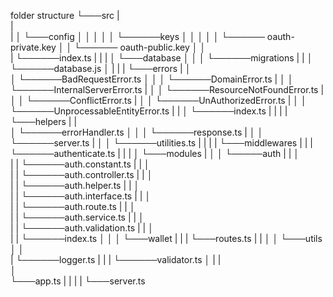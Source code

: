 folder structure
└───src
   |   
   |   
   |
   │
   └───config
   │   │
   │   │
   │   └──────keys
   │   │     │
   │   │     └────── oauth-private.key
   │   │     └────── oauth-public.key
   │   │    
   |   └──────index.ts
   |
   |
   |
   │
   └───database
   │  │
   │  └──────migrations
   |  |
   │  └──────database.js
   │
   |
   |
   |
   └───errors
   |  │  
   │  └──────BadRequestError.ts
   │  │
   │  └──────DomainError.ts
   |  │
   │  └──────InternalServerError.ts
   |  │
   │  └──────ResourceNotFoundError.ts
   |  │
   │  └──────ConflictError.ts
   |  │
   │  └──────UnAuthorizedError.ts
   |  │
   │  └──────UnprocessableEntityError.ts
   |  |
   │  └──────index.ts
   |
   |
   |
   |
   └───helpers
   |  |   
   │  └──────errorHandler.ts
   │  │
   │  └──────response.ts
   |  │
   │  └──────server.ts
   |  │
   │  └──────utilities.ts
   |
   |
   |
   |
   └───middlewares
   |  |
   |  └──────authenticate.ts
   |
   |
   |
   │
   └───modules
   |  │
   │  └─────auth
   |  |     │  
   |  |     └──────auth.constant.ts
   |  |     │  
   |  |     └──────auth.controller.ts
   |  |     │  
   |  |     └──────auth.helper.ts
   |  |     │  
   |  |     └──────auth.interface.ts
   |  |     │  
   |  |     └──────auth.route.ts
   |  |     │  
   |  |     └──────auth.service.ts
   |  |     │  
   |  |     └──────auth.validation.ts
   |  |     │  
   |  |     └──────index.ts
   │  │
   │  └───wallet
   |  |
   |  └───routes.ts
   |
   |
   │
   │
   └───utils
   │   │    
   |   └──────logger.ts
   |   |
   |   └──────validator.ts
   │
   |
   |  
   │  
   └───app.ts
   |
   |
   |
   |
   └───server.ts
